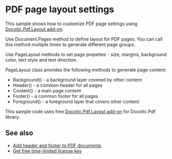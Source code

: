 # PDF page layout settings
This sample shows how to customize PDF page settings using [Docotic.Pdf.Layout add-on](https://www.nuget.org/packages/BitMiracle.Docotic.Pdf.Layout/).

Use Document.Pages method to define layout for PDF pages. You can call this method multiple times to
generate different page groups.

Use PageLayout methods to set page propeties - size, margins, background color, text style and text direction.

PageLayout class provides the following methods to generate page content:
* Background() - a background layer covered by other content
* Header() - a common header for all pages
* Content() - a main page content
* Footer() - a common footer for all pages
* Foreground() - a foreground layer that covers other content

This sample code uses free [Docotic.Pdf.Layout add-on](https://www.nuget.org/packages/BitMiracle.Docotic.Pdf.Layout/) for Docotic.Pdf library.

## See also
* [Add header and footer to PDF documents](/Samples/Layout/HeaderFooter)
* [Get free time-limited license key](https://bitmiracle.com/pdf-library/download-pdf-library.aspx)